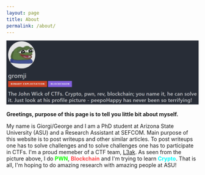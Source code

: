 ```yaml
---
layout: page
title: About
permalink: /about/
---
```


![Very cool description](/assets/images/peepoHappyL3ak.png)

**Greetings, purpose of this page is to tell you little bit about myself.**

My name is Giorgi/George and I am a PhD student at Arizona State University (ASU) and a Research Assistant at SEFCOM. Main purpose of this website is to post writeups and other similar articles. To post writeups one has to solve challenges and to solve challenges one has to participate in CTFs. I'm a proud memeber of a CTF team, [L3ak](https://www.l3ak.team/). As seen from the picture above, I do <span style="color:#0ffc03">**PWN**</span>, <span style="color:#FF474C">**Blockchain**</span> and I'm trying to learn <span style="color:#00FFFF">**Crypto**</span>. That is all, I'm hoping to do amazing research with amazing people at ASU!